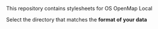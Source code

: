 This repository contains stylesheets for OS OpenMap Local

Select the directory that matches the **format of your data**
